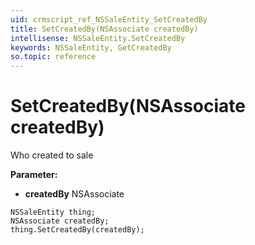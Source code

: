 ```yaml
---
uid: crmscript_ref_NSSaleEntity_SetCreatedBy
title: SetCreatedBy(NSAssociate createdBy)
intellisense: NSSaleEntity.SetCreatedBy
keywords: NSSaleEntity, GetCreatedBy
so.topic: reference
---
```


# SetCreatedBy(NSAssociate createdBy)

Who created to sale

**Parameter:** 
 - **createdBy** NSAssociate

```crmscript
NSSaleEntity thing;
NSAssociate createdBy;
thing.SetCreatedBy(createdBy);
```

